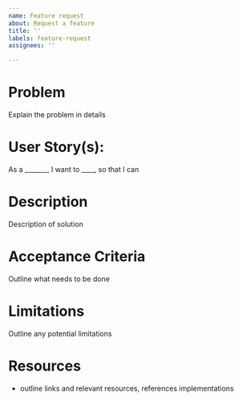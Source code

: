 ```yaml
---
name: Feature request
about: Request a feature
title: ''
labels: feature-request
assignees: ''

---
```


# Problem
Explain the problem in details

# User Story(s):
 As a _______, I want to ____, so that I can

# Description
Description of solution

# Acceptance Criteria
Outline what needs to be done

# Limitations 
Outline any potential limitations
# Resources
- outline links and relevant resources, references implementations
